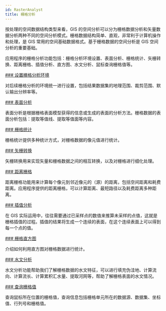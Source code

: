 ```yaml
---
id: RasterAnalyst
title: 栅格分析
---
```

按处理的空间数据结构类型来看，GIS
的空间分析可以分为栅格数据分析和矢量数据分析两种不同的空间分析模式。栅格数据结构简单、直观，非常利于计算机操作和处理，是 GIS
常用的空间基础数据格式。基于栅格数据的空间分析是 GIS 空间分析的重要基础。

应用程序的栅格分析功能包括：栅格分析环境设置、表面分析、栅格统计、矢栅转换、距离栅格、插值分析、直方图、水文分析、鼠标查询栅格值等。

[### 设置栅格分析环境](AnalystEnvironment.htm)

对后续栅格分析的环境统一进行设置，包括结果数据集的地理范围、裁剪范围、默认输出分辨率等。

[### 表面分析](SurfaceAnalyst/SurfaceAnalyst.htm)

表面分析是根据栅格表面模型获得的信息或生成的表面的分析方法。栅格数据的表面分析包括：提取等值线、提取等值面等内容。

[### 栅格统计](Statistic/RasterStatistic.htm)

栅格统计提供多种统计方式，对栅格数据的像元值进行统计。

[### 矢栅转换](../VectorRasterConvert/VectorRasterConvert.htm)

矢栅转换用来实现矢量和栅格数据之间的相互转换，以及对栅格进行细化处理。

[### 距离栅格](Distance/RasterDistance.htm)

距离栅格功能用来计算每个像元到邻近像元的（源）的距离，包括空间距离和耗费距离。应用程序提供的距离栅格，可以计算距离、最短路径以及耗费距离多种距离。

[### 插值分析](interpolation/Interpolation.htm)

在 GIS 实际运用中，往往需要通过已采样点的数值来推算未采样的点值，这就是栅格插值的过程。插值的结果将生成一个连续的表面，在这个连续表面上可以得到每一个点的值。

[### 栅格直方图](Histograms.htm)

介绍如何利用直方图对栅格数据进行统计。

[### 水文分析](../../Hydrology/HydrologyAnalyst.htm)

水文分析功能帮助我们了解栅格数据的水文特征，可以进行填充伪洼地、计算流向、计算流长、计算累积汇水量、提取河网等，帮助了解栅格表面的水文情况。

[### 查询栅格值](SurfaceAnalyst/FindRasterVaule.htm)

查询鼠标所在位置的栅格值，查询信息包括栅格单元所在的数据源、数据集、坐标值、行列号和栅格值。


